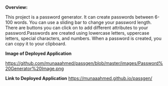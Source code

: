 **Overview:**

This project is a password generator. It can create passwords between 6-100 words. You can use a sliding bar to change your password length. There are buttons you can click on to add different attributes to your password.Passwords are created using lowercase letters, uppercase letters, special characters, and numbers. When a password is created, you can copy it to your clipboard. 

**Image of Deployed Application**

https://github.com/munaaahmed/passgen/blob/master/images/Password%20Generator%20Image.png

**Link to Deployed Application**
https://munaaahmed.github.io/passgen/


